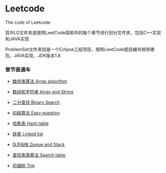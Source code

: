 # Leetcode
The code of Leetcode

其中LG文件夹是按照LeetCode探索中的每个章节进行划分文件夹，包括C++实现和JAVA实现

ProblemSet文件夹则是一个Eclipse工程项目，按照LeetCode题目编号顺序建包，JAVA实现，JDK版本1.8

### 章节直通车

- [数组类算法 Array algorithm](https://github.com/ontheway12138/Leetcode/tree/master/LG/Array%20algorithm)

- [数组和字符串 Array and String](https://github.com/ontheway12138/Leetcode/tree/master/LG/Array%20and%20String)

- [二分查找 Binary Search](https://github.com/ontheway12138/Leetcode/tree/master/LG/Binary%20Search)

- [初级算法 Easy question](https://github.com/ontheway12138/Leetcode/tree/master/LG/Easy%20question)

- [哈希表 Hash table](https://github.com/ontheway12138/Leetcode/tree/master/LG/Hash%20table)

- [链表 Linked list](https://github.com/ontheway12138/Leetcode/tree/master/LG/Linked%20list)

- [队列&栈 Queue and Stack](https://github.com/ontheway12138/Leetcode/tree/master/LG/Queue%20and%20Stack)

- [查找表类算法 Search table](https://github.com/ontheway12138/Leetcode/tree/master/LG/Search%20table)

- [前缀树 Trie](https://github.com/ontheway12138/Leetcode/tree/master/LG/Trie)
